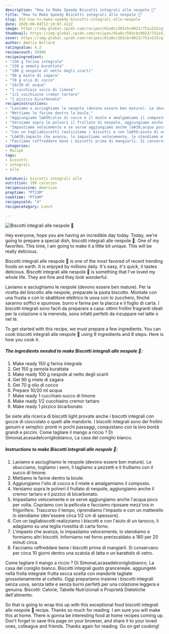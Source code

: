 ```yaml
---
description: "How to Make Speedy Biscotti integrali alle nespole 🌷"
title: "How to Make Speedy Biscotti integrali alle nespole 🌷"
slug: 932-how-to-make-speedy-biscotti-integrali-alle-nespole
date: 2020-08-04T12:19:07.412Z
image: https://img-global.cpcdn.com/recipes/01a8cc503cbc0023/751x532cq70/biscotti-integrali-alle-nespole-🌷-recipe-main-photo.jpg
thumbnail: https://img-global.cpcdn.com/recipes/01a8cc503cbc0023/751x532cq70/biscotti-integrali-alle-nespole-🌷-recipe-main-photo.jpg
cover: https://img-global.cpcdn.com/recipes/01a8cc503cbc0023/751x532cq70/biscotti-integrali-alle-nespole-🌷-recipe-main-photo.jpg
author: Amelia Ballard
ratingvalue: 4.2
reviewcount: 39486
recipeingredient:
- "150 g farina integrale"
- "150 g semola burattata"
- "100 g nespole al netto degli scarti"
- "90 g miele di zagara"
- "70 g olio di cocco"
- "10/20 ml acqua"
- "1 cucchiaio succo di limone"
- "1/2 cucchiaino cremor tartaro"
- "1 pizzico bicarbonato"
recipeinstructions:
- "Laviamo e asciughiamo le nespole (devono essere ben mature). Le sbucciamo, togliamo i semi, li tagliamo a pezzetti e li frulliamo con il succo di limone."
- "Mettiamo le farine dentro la boule."
- "Aggiungiamo l&#39;olio di cocco e il miele e amalgamiamo il composto."
- "Versiamo sopra le polveri il frullato di nespole, aggiungiamo anche il cremor tartaro e il pizzico di bicarbonato."
- "Impastiamo velocemente e se serve aggiungiamo anche l&#39;acqua poco per volta. Copriamo con la pellicola e facciamo riposare mezz&#39;ora in frigorifero. Trascorso il tempo, riprendiamo l&#39;impasto e con un matterello lo stendiamo (dev&#39;essere circa 1/2 cm di spessore)."
- "Con un tagliabiscotti realizziamo i biscotti e con l&#39;aiuto di un tarocco, li adagiamo su una teglia rivestita di carta forno."
- "L&#39;impasto che avanza, lo impastiamo velocemente, lo stendiamo e formiamo altri biscotti. Inforniamo nel forno preriscaldato a 180 per 20 minuti circa."
- "Facciamo raffreddare bene i biscotti prima di mangiarli. Si conservano per circa 10 giorni dentro una scatola di latta o un barattolo di vetro."
categories:
- Recipe
tags:
- biscotti
- integrali
- alle

katakunci: biscotti integrali alle 
nutrition: 199 calories
recipecuisine: American
preptime: "PT13M"
cooktime: "PT34M"
recipeyield: "4"
recipecategory: Lunch

---
```



![Biscotti integrali alle nespole 🌷](https://img-global.cpcdn.com/recipes/01a8cc503cbc0023/751x532cq70/biscotti-integrali-alle-nespole-🌷-recipe-main-photo.jpg)

Hey everyone, hope you are having an incredible day today. Today, we're going to prepare a special dish, biscotti integrali alle nespole 🌷. One of my favorites. This time, I am going to make it a little bit unique. This will be really delicious.

Biscotti integrali alle nespole 🌷 is one of the most favored of recent trending foods on earth. It is enjoyed by millions daily. It's easy, it's quick, it tastes delicious. Biscotti integrali alle nespole 🌷 is something that I've loved my whole life. They are fine and they look wonderful.

Laviamo e asciughiamo le nespole (devono essere ben mature). Per la ricetta del biscotto alle nespole, preparate la pasta biscotto. Montate con una frusta o con lo sbattitore elettrico le uova con lo zucchero, finché saranno soffici e spumose. burro e farina per la placca e il foglio di carta. I biscotti integrali sono facili da preparare a casa: ottimi frollini fragranti ideali per la colazione o la merenda, sono infatti perfetti da inzuppare nel latte o nel tè.


To get started with this recipe, we must prepare a few ingredients. You can cook biscotti integrali alle nespole 🌷 using 9 ingredients and 8 steps. Here is how you cook it.

<!--inarticleads1-->

##### The ingredients needed to make Biscotti integrali alle nespole 🌷:

1. Make ready 150 g farina integrale
1. Get 150 g semola burattata
1. Make ready 100 g nespole al netto degli scarti
1. Get 90 g miele di zagara
1. Get 70 g olio di cocco
1. Prepare 10/20 ml acqua
1. Make ready 1 cucchiaio succo di limone
1. Make ready 1/2 cucchiaino cremor tartaro
1. Make ready 1 pizzico bicarbonato


Se siete alla ricerca di biscotti light provate anche i biscotti integrali con gocce di cioccolato o quelli alle mandorle. I biscotti integrali sono dei frollini genuini e semplici: pronti in pochi passaggi, conquistano con la loro bontà grandi e piccini. Come tagliare il mango a riccio ? Di SimonaLacasadelconigliobianco, La casa del coniglio bianco. 

<!--inarticleads2-->

##### Instructions to make Biscotti integrali alle nespole 🌷:

1. Laviamo e asciughiamo le nespole (devono essere ben mature). Le sbucciamo, togliamo i semi, li tagliamo a pezzetti e li frulliamo con il succo di limone.
1. Mettiamo le farine dentro la boule.
1. Aggiungiamo l&#39;olio di cocco e il miele e amalgamiamo il composto.
1. Versiamo sopra le polveri il frullato di nespole, aggiungiamo anche il cremor tartaro e il pizzico di bicarbonato.
1. Impastiamo velocemente e se serve aggiungiamo anche l&#39;acqua poco per volta. Copriamo con la pellicola e facciamo riposare mezz&#39;ora in frigorifero. Trascorso il tempo, riprendiamo l&#39;impasto e con un matterello lo stendiamo (dev&#39;essere circa 1/2 cm di spessore).
1. Con un tagliabiscotti realizziamo i biscotti e con l&#39;aiuto di un tarocco, li adagiamo su una teglia rivestita di carta forno.
1. L&#39;impasto che avanza, lo impastiamo velocemente, lo stendiamo e formiamo altri biscotti. Inforniamo nel forno preriscaldato a 180 per 20 minuti circa.
1. Facciamo raffreddare bene i biscotti prima di mangiarli. Si conservano per circa 10 giorni dentro una scatola di latta o un barattolo di vetro.


Come tagliare il mango a riccio ? Di SimonaLacasadelconigliobianco, La casa del coniglio bianco. Biscotti integrali gusto grancereale. aggiungete nella frolla integrale frutta secca scelta con mandorle tagliate grossolanamente al coltello. Oggi prepariamo insieme i biscotti integrali senza uova, senza latte e senza burro perfetti per una colazione leggera e genuina. Biscotti: Calorie, Tabelle Nutrizionali e Proprietà Dietetiche dell&#39;alimento. 

So that is going to wrap this up with this exceptional food biscotti integrali alle nespole 🌷 recipe. Thanks so much for reading. I am sure you will make this at home. There is gonna be interesting food at home recipes coming up. Don't forget to save this page on your browser, and share it to your loved ones, colleague and friends. Thanks again for reading. Go on get cooking!
